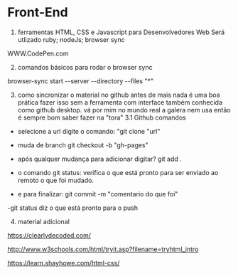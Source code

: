 # Front-End
1. ferramentas
HTML, CSS e Javascript para Desenvolvedores Web
Será utlizado ruby;
nodeJs;
browser sync

WWW.CodePen.com

2. comandos básicos para rodar o browser sync

browser-sync start --server --directory --files "*"

3. como sincronizar o material no github
 antes de mais nada é uma boa prática fazer isso sem a ferramenta com interface
 também conhecida como github desktop. vá por mim no mundo real a galera nem usa então
 é sempre bom saber fazer na "tora"
 3.1 Github comandos
 - selecione a url digite o comando: "git clone "url"


 - muda de branch git checkout -b "gh-pages"

 - após qualquer mudança para adicionar digitar? git add .

 -  o comando git status: verifica o que está pronto para ser enviado ao remoto o que foi mudado.

 - e para finalizar: git commit -m "comentario do que foi"

 -git status diz o que está pronto para o push



4. material adicional

https://clearlydecoded.com/

http://www.w3schools.com/html/tryit.asp?filename=tryhtml_intro

https://learn.shayhowe.com/html-css/
